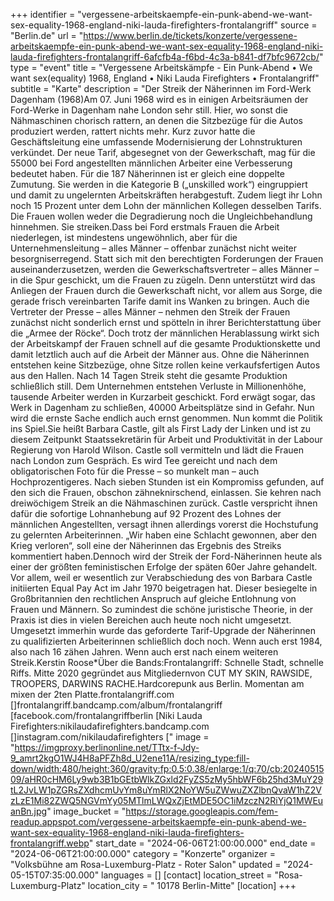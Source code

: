 +++
identifier = "vergessene-arbeitskaempfe-ein-punk-abend-we-want-sex-equality-1968-england-niki-lauda-firefighters-frontalangriff"
source = "Berlin.de"
url = "https://www.berlin.de/tickets/konzerte/vergessene-arbeitskaempfe-ein-punk-abend-we-want-sex-equality-1968-england-niki-lauda-firefighters-frontalangriff-6afcfb4a-f6bd-4c3a-b841-df7bfc9672cb/"
type = "event"
title = "Vergessene Arbeitskämpfe - Ein Punk-Abend • We want sex(equality) 1968, England • Niki Lauda Firefighters • Frontalangriff"
subtitle = "Karte"
description = "Der Streik der Näherinnen im Ford-Werk Dagenham (1968)Am 07. Juni 1968 wird es in einigen Arbeitsräumen der Ford-Werke in Dagenham nahe London sehr still. Hier, wo sonst die Nähmaschinen chorisch rattern, an denen die Sitzbezüge für die Autos produziert werden, rattert nichts mehr. Kurz zuvor hatte die Geschäftsleitung eine umfassende Modernisierung der Lohnstrukturen verkündet. Der neue Tarif, abgesegnet von der Gewerkschaft, mag für die 55000 bei Ford angestellten männlichen Arbeiter eine Verbesserung bedeutet haben. Für die 187 Näherinnen ist er gleich eine doppelte Zumutung. Sie werden in die Kategorie B („unskilled work“) eingruppiert und damit zu ungelernten Arbeitskräften herabgestuft. Zudem liegt ihr Lohn noch 15 Prozent unter dem Lohn der männlichen Kollegen desselben Tarifs. Die Frauen wollen weder die Degradierung noch die Ungleichbehandlung hinnehmen. Sie streiken.Dass bei Ford erstmals Frauen die Arbeit niederlegen, ist mindestens ungewöhnlich, aber für die Unternehmensleitung – alles Männer – offenbar zunächst nicht weiter besorgniserregend. Statt sich mit den berechtigten Forderungen der Frauen auseinanderzusetzen, werden die Gewerkschaftsvertreter – alles Männer – in die Spur geschickt, um die Frauen zu zügeln. Denn unterstützt wird das Anliegen der Frauen durch die Gewerkschaft nicht, vor allem aus Sorge, die gerade frisch vereinbarten Tarife damit ins Wanken zu bringen. Auch die Vertreter der Presse – alles Männer – nehmen den Streik der Frauen zunächst nicht sonderlich ernst und spötteln in ihrer Berichterstattung über die „Armee der Röcke“. Doch trotz der männlichen Herablassung wirkt sich der Arbeitskampf der Frauen schnell auf die gesamte Produktionskette und damit letztlich auch auf die Arbeit der Männer aus. Ohne die Näherinnen entstehen keine Sitzbezüge, ohne Sitze rollen keine verkaufsfertigen Autos aus den Hallen. Nach 14 Tagen Streik steht die gesamte Produktion schließlich still. Dem Unternehmen entstehen Verluste in Millionenhöhe, tausende Arbeiter werden in Kurzarbeit geschickt. Ford erwägt sogar, das Werk in Dagenham zu schließen, 40000 Arbeitsplätze sind in Gefahr. Nun wird die ernste Sache endlich auch ernst genommen. Nun kommt die Politik ins Spiel.Sie heißt Barbara Castle, gilt als First Lady der Linken und ist zu diesem Zeitpunkt Staatssekretärin für Arbeit und Produktivität in der Labour Regierung von Harold Wilson. Castle soll vermitteln und lädt die Frauen nach London zum Gespräch. Es wird Tee gereicht und nach dem obligatorischen Foto für die Presse – so munkelt man – auch Hochprozentigeres. Nach sieben Stunden ist ein Kompromiss gefunden, auf den sich die Frauen, obschon zähneknirschend, einlassen. Sie kehren nach dreiwöchigem Streik an die Nähmaschinen zurück. Castle verspricht ihnen dafür die sofortige Lohnanhebung auf 92 Prozent des Lohnes der männlichen Angestellten, versagt ihnen allerdings vorerst die Hochstufung zu gelernten Arbeiterinnen. „Wir haben eine Schlacht gewonnen, aber den Krieg verloren“, soll eine der Näherinnen das Ergebnis des Streiks kommentiert haben.Dennoch wird der Streik der Ford-Näherinnen heute als einer der größten feministischen Erfolge der späten 60er Jahre gehandelt. Vor allem, weil er wesentlich zur Verabschiedung des von Barbara Castle initiierten Equal Pay Act im Jahr 1970 beigetragen hat. Dieser besiegelte in Großbritannien den rechtlichen Anspruch auf gleiche Entlohnung von Frauen und Männern. So zumindest die schöne juristische Theorie, in der Praxis ist dies in vielen Bereichen auch heute noch nicht umgesetzt. Umgesetzt immerhin wurde das geforderte Tarif-Upgrade der Näherinnen zu qualifizierten Arbeiterinnen schließlich doch noch. Wenn auch erst 1984, also nach 16 zähen Jahren. Wenn auch erst nach einem weiteren Streik.Kerstin Roose*Über die Bands:Frontalangriff: Schnelle Stadt, schnelle Riffs. Mitte 2020 gegründet aus Mitgliedernvon CUT MY SKIN, RAWSIDE, TROOPERS, DARWINS RACHE.Hardcorepunk aus Berlin. Momentan am mixen der 2ten Platte.frontalangriff.com []frontalangriff.bandcamp.com/album/frontalangriff [facebook.com/frontalangriffberlin [Niki Lauda Firefighters:nikilaudafirefighters.bandcamp.com []instagram.com/nikilaudafirefighters ["
image = "https://imgproxy.berlinonline.net/TTtx-f-Jdy-9_amrt2kgO1WJ4H8aPFZh8d_U2ene11A/resizing_type:fill-down/width:480/height:360/gravity:fp:0.5:0.38/enlarge:1/q:70/cb:2024051509/aHR0cHM6Ly9wb3B1bGEtbWlkZGxld2FyZS5zMy5hbWF6b25hd3MuY29tL2JvLW1pZGRsZXdhcmUvYm8uYmRlX2NoYW5uZWwuZXZlbnQvaW1hZ2VzLzE1Mi82ZWQ5NGVmYy05MTlmLWQxZjEtMDE5OC1iMzczN2RiYjQ1MWEuanBn.jpg"
image_bucket = "https://storage.googleapis.com/fem-readup.appspot.com/vergessene-arbeitskaempfe-ein-punk-abend-we-want-sex-equality-1968-england-niki-lauda-firefighters-frontalangriff.webp"
start_date = "2024-06-06T21:00:00.000"
end_date = "2024-06-06T21:00:00.000"
category = "Konzerte"
organizer = "Volksbühne am Rosa-Luxemburg-Platz - Roter Salon"
updated = "2024-05-15T07:35:00.000"
languages = []
[contact]
location_street = "Rosa-Luxemburg-Platz"
location_city = " 10178 Berlin-Mitte"
[location]
+++
